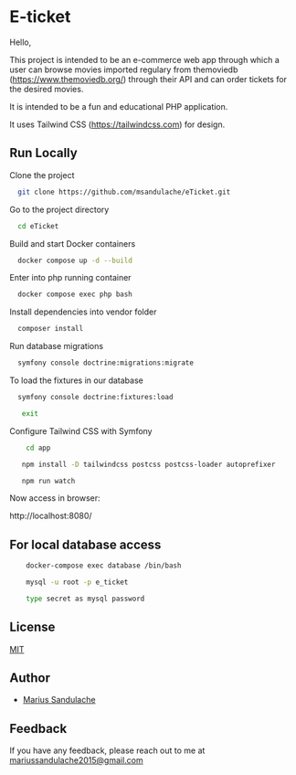 
# E-ticket

Hello,


This project is intended to be an e-commerce web app through which a user can browse movies imported regulary from themoviedb (https://www.themoviedb.org/) through their API and can order tickets for the desired movies.

It is intended to be a fun and educational PHP application.

It uses Tailwind CSS (https://tailwindcss.com) for design.


## Run Locally

Clone the project

```bash
  git clone https://github.com/msandulache/eTicket.git
```

Go to the project directory

```bash
  cd eTicket
```

Build and start Docker containers

```bash
  docker compose up -d --build
```

Enter into php running container

```bash
  docker compose exec php bash
```

Install dependencies into vendor folder

```bash
  composer install
```

Run database migrations

```bash
  symfony console doctrine:migrations:migrate
```

To load the fixtures in our database

```bash
  symfony console doctrine:fixtures:load
```

```bash
   exit
```

Configure Tailwind CSS with Symfony

```bash
    cd app
```

```bash
   npm install -D tailwindcss postcss postcss-loader autoprefixer
```

```bash
   npm run watch
```

Now access in browser:

http://localhost:8080/


## For local database access

```bash
    docker-compose exec database /bin/bash
```

```bash
    mysql -u root -p e_ticket
```

```bash
    type secret as mysql password
```

## License

[MIT](https://choosealicense.com/licenses/mit/)


## Author

- [Marius Sandulache](https://github.com/msandulache)


## Feedback

If you have any feedback, please reach out to me at mariussandulache2015@gmail.com

